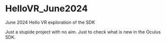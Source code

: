 # HelloVR_June2024
June 2024 Hello VR exploration of the SDK

Just a stupide project with no aim. Just to check what is new in the Oculus SDK.
